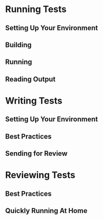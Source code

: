 # Running Tests

## Setting Up Your Environment

## Building

## Running

## Reading Output

# Writing Tests

## Setting Up Your Environment

## Best Practices

## Sending for Review

# Reviewing Tests

## Best Practices

## Quickly Running At Home
